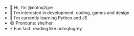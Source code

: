 - 👋 Hi, I’m @notnq2gre
- 👀 I’m interested in development. coding, games and design
- 🌱 I’m currently learning Python and JS
- 😄 Pronouns: she/her
- ⚡ Fun fact: reading like notnqtogrey
